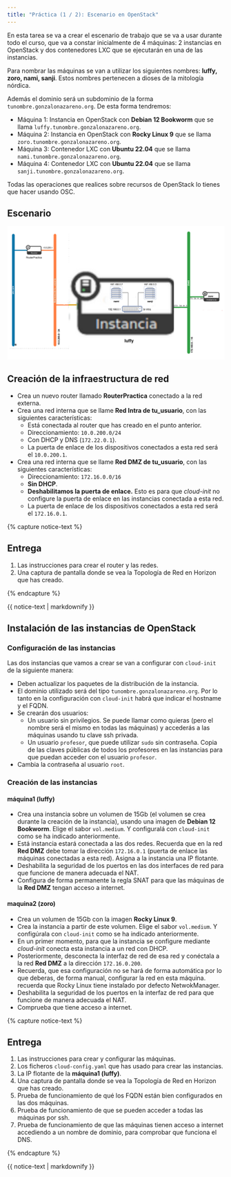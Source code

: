 ```yaml
---
title: "Práctica (1 / 2): Escenario en OpenStack"
---
```


En esta tarea se va a crear el escenario de trabajo que se va a usar durante todo el curso, que va a constar inicialmente de 4 máquinas: 2 instancias en OpenStack y dos contenedores LXC que se ejecutarán en una de las instancias.

Para nombrar las máquinas se van a utilizar los siguientes nombres: **luffy, zoro, nami, sanji**. Estos nombres pertenecen a dioses de la mitología nórdica.

Además el dominio será un subdominio de la forma `tunombre.gonzalonazareno.org`. De esta forma tendremos:

* Máquina 1: Instancia en OpenStack con **Debian 12 Bookworm** que se llama `luffy.tunombre.gonzalonazareno.org`.
* Máquina 2: Instancia en OpenStack con **Rocky Linux 9** que se llama `zoro.tunombre.gonzalonazareno.org`.
* Máquina 3: Contenedor LXC con **Ubuntu 22.04** que se llama `nami.tunombre.gonzalonazareno.org`.
* Máquina 4: Contenedor LXC con **Ubuntu 22.04** que se llama `sanji.tunombre.gonzalonazareno.org`.

Todas las operaciones que realices sobre recursos de OpenStack lo tienes que hacer usando OSC.

## Escenario

![os](img/os.drawio.png)


## Creación de la infraestructura de red

* Crea un nuevo router llamado **RouterPractica** conectado a la red externa.
* Crea una red interna que se llame **Red Intra de tu_usuario**, con las siguientes características:
	* Está conectada al router que has creado en el punto anterior.
	* Direccionamiento: `10.0.200.0/24`
	* Con DHCP y DNS (`172.22.0.1`).
	* La puerta de enlace de los dispositivos conectados a esta red será el `10.0.200.1`.
* Crea una red interna que se llame **Red DMZ de tu_usuario**, con las siguientes características:
	* Direccionamiento: `172.16.0.0/16`
	* **Sin DHCP**.
	* **Deshabilitamos la puerta de enlace.** Esto es para que *cloud-init* no configure la puerta de enlace en las instancias conectada a esta red.
	* La puerta de enlace de los dispositivos conectados a esta red será el `172.16.0.1`.

{% capture notice-text %}
## Entrega

1. Las instrucciones para crear el router y las redes.
2. Una captura de pantalla donde se vea la Topología de Red en Horizon que has creado.

{% endcapture %}<div class="notice--info">{{ notice-text | markdownify }}</div>


## Instalación de las instancias de OpenStack

### Configuración de las instancias

Las dos instancias que vamos a crear se van a configurar con `cloud-init` de la siguiente manera:

* Deben actualizar los paquetes de la distribución de la instancia.
* El dominio utilizado será del tipo `tunombre.gonzalonazareno.org`. Por lo tanto en la configuración con `cloud-init` habrá que indicar el hostname y el FQDN.
* Se crearán dos usuarios: 
	* Un usuario sin privilegios. Se puede llamar como quieras (pero el nombre será el mismo en todas las máquinas) y accederás a las máquinas usando tu clave ssh privada.
	* Un usuario `profesor`, que puede utilizar `sudo` sin contraseña. Copia de las claves públicas de todos los profesores en las instancias para que puedan acceder con el usuario `profesor`.
* Cambia la contraseña al usuario `root`.

### Creación de las instancias

#### máquina1 (luffy)

* Crea una instancia sobre un volumen de 15Gb (el volumen se crea durante la creación de la instancia), usando una imagen de **Debian 12 Bookworm**. Elige el sabor `vol.medium`. Y configuralá con `cloud-init` como se ha indicado anteriormente.
* Está instancia estará conectada a las dos redes. Recuerda que en la red **Red DMZ** debe tomar la dirección `172.16.0.1` (puerta de enlace las máquinas conectadas a esta red). Asigna a la instancia una IP flotante.
* Deshabilita la seguridad de los puertos en las dos interfaces de red para que funcione de manera adecuada el NAT.
* Configura de forma permanente la regla SNAT para que las máquinas de la **Red DMZ** tengan acceso a internet.

#### maquina2 (zoro)

* Crea un volumen de 15Gb con la imagen **Rocky Linux 9**.
* Crea la instancia a partir de este volumen. Elige el sabor `vol.medium`. Y configúrala con `cloud-init` como se ha indicado anteriormente.
* En un primer momento, para que la instancia se configure mediante *cloud-init* conecta esta instancia a un red con DHCP.
* Posteriormente, desconecta la interfaz de red de esa red y conéctala a la red **Red DMZ** a la dirección `172.16.0.200`.
* Recuerda, que esa configuración no se hará de forma automática por lo que deberas, de forma manual, configurar la red en esta máquina. recuerda que Rocky Linux tiene instalado por defecto NetwokManager.
* Deshabilita la seguridad de los puertos en la interfaz de red para que funcione de manera adecuada el NAT.
* Comprueba que tiene acceso a internet.

{% capture notice-text %}
## Entrega

1. Las instrucciones para crear y configurar las máquinas.
2. Los ficheros `cloud-config.yaml` que has usado para crear las instancias.
3. La IP flotante de la **máquina1 (luffy)**.
4. Una captura de pantalla donde se vea la Topología de Red en Horizon que has creado.
5. Prueba de funcionamiento de qué los FQDN están bien configurados en las dos máquinas.
6. Prueba de funcionamiento de que se pueden acceder a todas las máquinas por ssh.
7. Prueba de funcionamiento de que las máquinas tienen acceso a internet accediendo a un nombre de dominio, para comprobar que funciona el DNS.

{% endcapture %}<div class="notice--info">{{ notice-text | markdownify }}</div>

